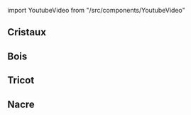 import YoutubeVideo from "/src/components/YoutubeVideo"

## Cristaux

<YoutubeVideo id="d-zpR1E84nQ"/>

## Bois

<YoutubeVideo id="27AoKoTv7Q4"/>

## Tricot

<YoutubeVideo id="GBIXU9BlyXg"/>

## Nacre

<YoutubeVideo id="DJuZBL4-dBc"/>